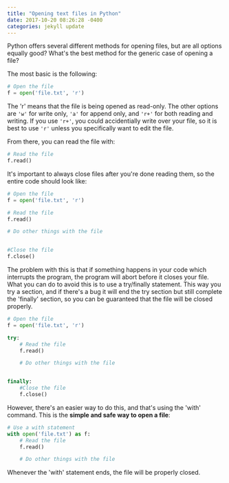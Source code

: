 ```yaml
---
title: "Opening text files in Python"
date: 2017-10-20 08:26:28 -0400
categories: jekyll update
---
```


Python offers several different methods for opening files, but are all options equally good? What's the best method for the generic case of opening a file?

The most basic is the following:
```python
# Open the file
f = open('file.txt', 'r')
```
The 'r' means that the file is being opened as read-only. The other options are ```'w'``` for write only, ```'a'``` for append only, and ```'r+'``` for both reading and writing. If you use ```'r+'```, you could accidentially write over your file, so it is best to use ```'r'``` unless you specifically want to edit the file.

From there, you can read the file with:
```python
# Read the file
f.read()
```

It's important to always close files after you're done reading them, so the entire code should look like:

```python
# Open the file
f = open('file.txt', 'r')

# Read the file
f.read()

# Do other things with the file


#Close the file
f.close()
```

The problem with this is that if something happens in your code which interrupts the program, the program will abort before it closes your file. What you can do to avoid this is to use a try/finally statement. This way you try a section, and if there's a bug it will end the try section but still complete the 'finally' section, so you can be guaranteed that the file will be closed properly.

```python
# Open the file
f = open('file.txt', 'r')

try:
    # Read the file
	f.read()

	# Do other things with the file


finally:
	#Close the file
    f.close()
```

However, there's an easier way to do this, and that's using the 'with' command. This is the **simple and safe way to open a file**:

```python
# Use a with statement
with open('file.txt') as f:
	# Read the file
	f.read()

	# Do other things with the file
```
Whenever the 'with' statement ends, the file will be properly closed.